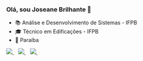 ### Olá, sou Joseane Brilhante :sunflower:
  - :books: Análise e Desenvolvimento de Sistemas - IFPB
  - :mortar_board: Técnico em Edificações - IFPB
  - :round_pushpin: Paraíba



<p align='left'>
  
  <a href="https://www.linkedin.com/in/joseane-brilhante-2b59527b/">
    <img src="https://img.shields.io/badge/linkedin-%230077B5.svg?&style=for-the-badge&logo=linkedin&logoColor=white" />
  </a>&nbsp;&nbsp;
  <a href="https://instagram.com/joseane.brilhante">
    <img src="https://img.shields.io/badge/instagram-%23E4405F.svg?&style=for-the-badge&logo=instagram&logoColor=white" />        
  </a>&nbsp;&nbsp;
  <a href="https://www.facebook.com/joseane.brilhante/">
    <img src="https://img.shields.io/badge/Facebook-1877F2?style=for-the-badge&logo=facebook&logoColor=white" />        
  </a>&nbsp;&nbsp;

</p>

<!--
**Joseane-Brilhante/Joseane-Brilhante** is a ✨ _special_ ✨ repository because its `README.md` (this file) appears on your GitHub profile.

Here are some ideas to get you started:

- 🔭 I’m currently working on ...
- 🌱 I’m currently learning ...
- 👯 I’m looking to collaborate on ...
- 🤔 I’m looking for help with ...
- 💬 Ask me about ...
- 📫 How to reach me: ...
- 😄 Pronouns: ...
- ⚡ Fun fact: ...
-->

